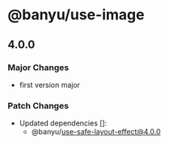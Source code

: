 # @banyu/use-image

## 4.0.0

### Major Changes

- first version major

### Patch Changes

- Updated dependencies []:
  - @banyu/use-safe-layout-effect@4.0.0
